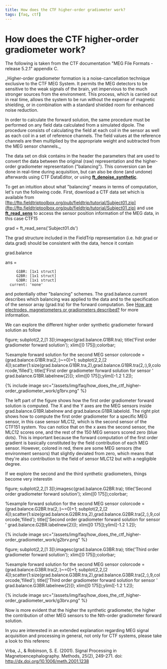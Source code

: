 ```yaml
---
title: How does the CTF higher-order gradiometer work?
tags: [faq, ctf]
---
```


# How does the CTF higher-order gradiometer work?

The following is taken from the CTF documentation "MEG File Formats - release 5.2.1" appendix C.

_Higher-order gradiometer formation is a noise-cancellation technique exclusive to the CTF MEG System. It permits the MEG detectors to be sensitive to the weak signals of the brain, yet impervious to the much stronger sources from the environment. This process, which is carried out in real time, allows the system to be run without the expense of magnetic shielding, or in combination with a standard shielded room for enhanced noise reduction.

In order to calculate the forward solution, the same procedure must be performed on any field data calculated from a simulated dipole. The procedure consists of calculating the field at each coil in the sensor as well as each coil in a set of reference channels. The field values at the reference channels are then multiplied by the appropriate weight and subtracted from the MEG sensor channels._

The data set on disk contains in the header the parameters that are used to convert the data between the original (raw) representation and the higher-order gradiometer representation ("balancing"). This conversion can be done in real-time during acquisition, but can also be done (and undone) afterwards using CTF DataEditor, or using **[ft_denoise_synthetic](/reference/ft_denoise_synthetic)**.

To get an intuition about what "balancing" means in terms of computation, let's run the following code. First, download a CTF data set which is available from [ftp://ftp.fieldtriptoolbox.org/pub/fieldtrip/tutorial/Subject01.zip](ftp://ftp.fieldtriptoolbox.org/pub/fieldtrip/tutorial/Subject01.zip) and use **[ft_read_sens](/reference/ft_read_sens)** to access the sensor position information of the MEG data, in this case CTF15

  grad = ft_read_sens('Subject01.ds')

The grad structure included in the FieldTrip representation (i.e. hdr.grad or data.grad) should be consistent with the data, hence it contain

  grad.balance
  
  ans = 
  
         G1BR: [1x1 struct]
         G2BR: [1x1 struct]
         G3BR: [1x1 struct]
      current: 'none'

and potentially other "balancing" schemes. The grad.balance.current describes which balancing was applied to the data and to the specification of the sensor array (grad.tra) for the forward computation. See [How are electrodes, magnetometers or gradiometers described?](/faq/how_are_electrodes_magnetometers_or_gradiometers_described) for more information.

We can explore the different higher order synthetic gradiometer forward solution as follow

  figure;
  subplot(2,2,[1 3]);imagesc(grad.balance.G1BR.tra);
  title('First order gradiometer forward solution');
  xlim([0 175]);colorbar;
  
  %example forward solution for the second MEG sensor
  colorcode = (grad.balance.G1BR.tra(2,:)~=0)+1;
  subplot(2,2,[2 4]);scatter(1:size(grad.balance.G1BR.tra,2),grad.balance.G1BR.tra(2,:),9,colorcode,'filled');
  title(['First order gradiometer forward solution for sensor ' grad.balance.G1BR.labelnew{2}]);
  xlim([0 175]);ylim([-1.2 1.2]);

{% include image src="/assets/img/faq/how_does_the_ctf_higher-order_gradiometer_work/g1brv.png" %}

The left part of the figure shows how the first order gradiometer forward solution is computed. The X and the Y axes are the MEG sensors inside grad.balance.G1BR.labelnew and grad.balance.G1BR.labelold. The right plot shows how to compute the first order gradiometer for a specific MEG sensor, in this case sensor MLC12, which is the second sensor of the CTF151 system. You can notice that on the x axes the second sensor, the MLC12 scores one, and the rest of the 150 MEG sensors scored zero (blue dots). This is important because the forward computation of the first order gradient is basically constituted by the field contribution of each MEG sensor. However, colored in red, there are some MEG sensors (the environment sensors) that slightly deviated from zero, which means that they're also contribution to the field of sensor MLC12 but with a negligible degree.

If we explore the second and the third synthetic gradiometers, things become very interestin

  figure;
  subplot(2,2,[1 3]);imagesc(grad.balance.G2BR.tra);
  title('Second order gradiometer forward solution');
  xlim([0 175]);colorbar;
  
  %example forward solution for the second MEG sensor
  colorcode = (grad.balance.G2BR.tra(2,:)~=0)+1;
  subplot(2,2,[2 4]);scatter(1:size(grad.balance.G2BR.tra,2),grad.balance.G2BR.tra(2,:),9,colorcode,'filled');
  title(['Second order gradiometer forward solution for sensor ' grad.balance.G2BR.labelnew{2}]);
  xlim([0 175]);ylim([-1.2 1.2]);

{% include image src="/assets/img/faq/how_does_the_ctf_higher-order_gradiometer_work/g2brv.png" %}

  figure;
  subplot(2,2,[1 3]);imagesc(grad.balance.G3BR.tra);
  title('Third order gradiometer forward solution');
  xlim([0 175]);colorbar;
  
  %example forward solution for the second MEG sensor
  colorcode = (grad.balance.G3BR.tra(2,:)~=0)+1;
  subplot(2,2,[2 4]);scatter(1:size(grad.balance.G3BR.tra,2),grad.balance.G3BR.tra(2,:),9,colorcode,'filled');
  title(['Third order gradiometer forward solution for sensor ' grad.balance.G3BR.labelnew{2}]);
  xlim([0 175]);ylim([-1.2 1.2]);

{% include image src="/assets/img/faq/how_does_the_ctf_higher-order_gradiometer_work/g3brv.png" %}

Now is more evident that the higher the synthetic gradiometer, the higher the contribution of other MEG sensors to the Nth-order gradiometer forward solution.

In you are interested in an extended explanation regarding MEG signal acquisition and processing in general, not only for CTF systems, please take a look to this referenc

Vrba, J., & Robinson, S. E. (2001). Signal Processing in Magnetoencephalography. Methods, 25(2), 249-271. doi: http://dx.doi.org/10.1006/meth.2001.1238

